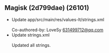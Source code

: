 ## Magisk (2d799dae) (26101)
- Update app/src/main/res/values-lt/strings.xml<br><br>Co-authored-by: LoveSy <631499712@qq.com>
- Update strings.xml<br><br>Updated all strings.
